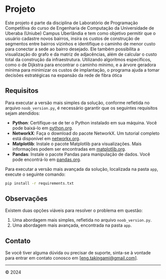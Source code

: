 # Projeto

Este projeto é parte da disciplina de Laboratório de Programação Competitiva do curso de Engenharia de Computação da Universidade de Uberaba (Uniube) Campus Uberlândia e tem como objetivo permitir que o usuário cadastre novos bairros, insira os custos de construção de segmentos entre bairros vizinhos e identifique o caminho de menor custo para conectar a sede ao bairro desejado. Ele também possibilita a visualização do grafo e da matriz de adjacências, além de calcular o custo total da construção da infraestrutura. Utilizando algoritmos específicos, como o de Dijkstra para encontrar o caminho mínimo, e a árvore geradora mínima para minimizar os custos de implantação, o programa ajuda a tomar decisões estratégicas na expansão da rede de fibra ótica

## Requisitos

Para executar a versão mais simples da solução, conforme refletida no arquivo `noob_version.py`, é necessário garantir que os seguintes requisitos sejam atendidos:

- **Python**: Certifique-se de ter o Python instalado em sua máquina. Você pode baixá-lo em [python.org](https://www.python.org/).
- **NetworkX**: Faça o download do pacote NetworkX. Um tutorial completo está disponível em [networkx.org](https://networkx.org/).
- **Matplotlib**: Instale o pacote Matplotlib para visualizações. Mais informações podem ser encontradas em [matplotlib.org](https://matplotlib.org/stable/tutorials/index.html).
- **Pandas**: Instale o pacote Pandas para manipulação de dados. Você pode encontrá-lo em [pandas.org](https://pypi.org/project/pandas/).

Para executar a versão mais avançada da solução, localizada na pasta `app`, execute o seguinte comando:

```bash
pip install -r requirements.txt
```

## Observações

Existem duas opções viáveis para resolver o problema em questão:

1. Uma abordagem mais simples, refletida no arquivo `noob_version.py`.
2. Uma abordagem mais avançada, encontrada na pasta `app`.

## Contato

Se você tiver alguma dúvida ou precisar de suporte, sinta-se à vontade para entrar em contato conosco em [eng.takingami@gmail.com].

---
© 2024